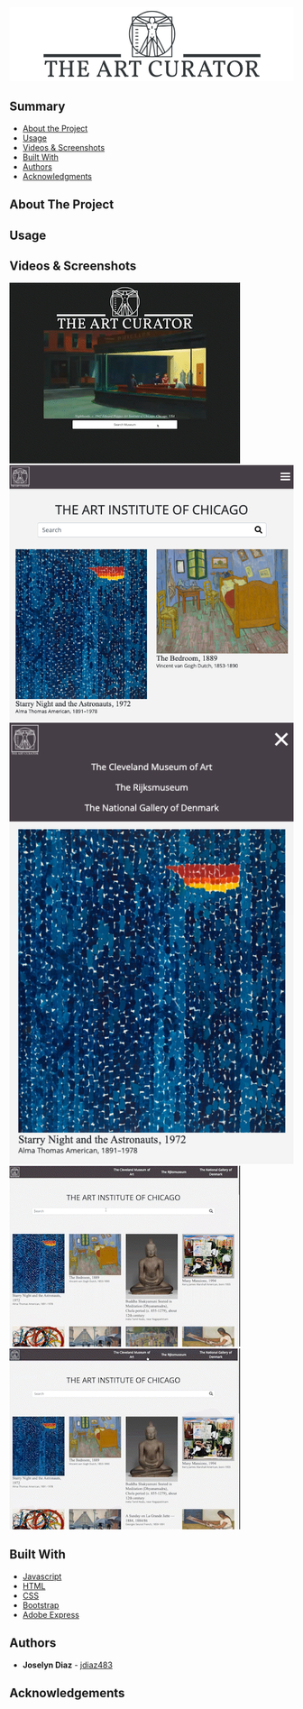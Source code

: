 <img src="images/README-IMG/logo.png">

<h2>Summary</h2>

  - [About the Project](#about-the-project)
  - [Usage](#usage)
  - [Videos & Screenshots](#videos-and-screenshots)
  - [Built With](#built-with)
  - [Authors](#authors)
  - [Acknowledgments](#acknowledgments)

## About The Project

## Usage 

## Videos & Screenshots
<img src="images/README-IMG/RDGIF01.gif">
<img src="images/README-IMG/RDIMG01.png">
<img src="images/README-IMG/RDIMG02.png">
<img src="images/README-IMG/RDGIF03.gif">
<img src="images/README-IMG/RDGIF02.gif">



## Built With 
  - [Javascript](https://www.javascript.com/)
  - [HTML](https://www.w3schools.com/html/default.asp)
  - [CSS](https://www.w3schools.com/css/default.asp)
  - [Bootstrap](https://getbootstrap.com/)
  - [Adobe Express](https://express.adobe.com/sp)

## Authors 
 - **Joselyn Diaz** - [jdiaz483](https://github.com/jdiaz483)

## Acknowledgements

